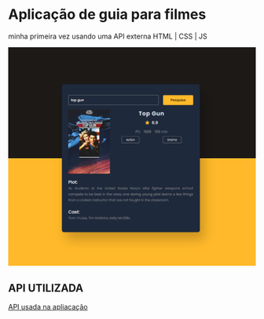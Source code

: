 # Aplicação de guia para filmes
minha primeira vez usando uma API externa
HTML | CSS | JS
 <p align:center>
    <img src="movieguideshot.png" width:50% alt="aplicação">
</P>

## API UTILIZADA
<a href="https://www.omdbapi.com">API usada na apliacação</a>